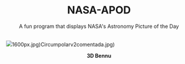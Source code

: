 <div align="center">
  <h1>
    NASA-APOD
  </h1>
</div>
  
<div align="center">
  A fun program that displays NASA's Astronomy Picture of the Day
</div>

<br>

![](https://apod.nasa.gov/apod/image/2303/ana03BennuVantuyne1465c.jpg)1600px.jpg)Circumpolarv2comentada.jpg)

<p align = "center">
  <b>3D Bennu</b>
</p>
